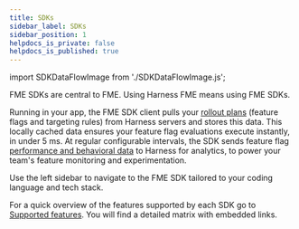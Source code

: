 ```yaml
---
title: SDKs
sidebar_label: SDKs
sidebar_position: 1
helpdocs_is_private: false
helpdocs_is_published: true
---
```


import SDKDataFlowImage from './SDKDataFlowImage.js';

FME SDKs are central to FME. Using Harness FME means using FME SDKs.

<SDKDataFlowImage />

Running in your app, the FME SDK client pulls your [rollout plans](docs/feature-management-experimentation/10-getting-started/docs/key-concepts/fme-definitions.md) (feature flags and targeting rules) from Harness servers and stores this data. This locally cached data ensures your feature flag evaluations execute instantly, in under 5 ms. At regular configurable intervals, the SDK sends feature flag [performance and behavioral data](docs/feature-management-experimentation/10-getting-started/docs/key-concepts/fme-definitions.md) to Harness for analytics, to power your team's feature monitoring and experimentation.

Use the left sidebar to navigate to the FME SDK tailored to your coding language and tech stack.

For a quick overview of the features supported by each SDK go to [Supported features](/docs/feature-management-experimentation/getting-started/whats-supported#fme-sdk-supported-features). You will find a detailed matrix with embedded links.
